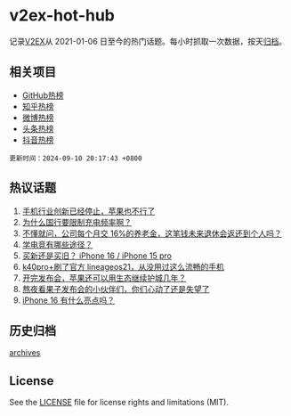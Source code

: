 # v2ex-hot-hub

 记录[V2EX](https://www.v2ex.com/)从 2021-01-06 日至今的热门话题。每小时抓取一次数据，按天[归档](archives)。
 
 ## 相关项目

- [GitHub热榜](https://github.com/lonnyzhang423/github-hot-hub)
- [知乎热榜](https://github.com/lonnyzhang423/zhihu-hot-hub)
- [微博热榜](https://github.com/lonnyzhang423/weibo-hot-hub)
- [头条热榜](https://github.com/lonnyzhang423/toutiao-hot-hub)
- [抖音热榜](https://github.com/lonnyzhang423/douyin-hot-hub)


 `更新时间：2024-09-10 20:17:43 +0800`

## 热议话题

1. [手机行业创新已经停止，苹果也不行了](https://www.v2ex.com/t/1071499)
1. [为什么国行要限制充电频率啊？](https://www.v2ex.com/t/1071496)
1. [不懂就问，公司每个月交 16%的养老金，这笔钱未来退休会返还到个人吗？](https://www.v2ex.com/t/1071578)
1. [学电竞有哪些途径？](https://www.v2ex.com/t/1071510)
1. [买新还是买旧？ iPhone 16 / iPhone 15 pro](https://www.v2ex.com/t/1071493)
1. [k40pro+刷了官方 lineageos21，从没用过这么流畅的手机](https://www.v2ex.com/t/1071489)
1. [开完发布会，苹果还可以用生态继续护城几年？](https://www.v2ex.com/t/1071517)
1. [熬夜看果子发布会的小伙伴们，你们心动了还是失望了](https://www.v2ex.com/t/1071512)
1. [iPhone 16 有什么亮点吗？](https://www.v2ex.com/t/1071501)

## 历史归档

[archives](archives)

## License

See the [LICENSE](LICENSE) file for license rights and limitations (MIT).
